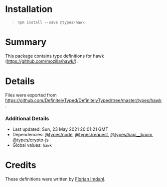 # Installation
> `npm install --save @types/hawk`

# Summary
This package contains type definitions for hawk (https://github.com/mozilla/hawk/).

# Details
Files were exported from https://github.com/DefinitelyTyped/DefinitelyTyped/tree/master/types/hawk.

### Additional Details
 * Last updated: Sun, 23 May 2021 20:01:21 GMT
 * Dependencies: [@types/node](https://npmjs.com/package/@types/node), [@types/request](https://npmjs.com/package/@types/request), [@types/hapi__boom](https://npmjs.com/package/@types/hapi__boom), [@types/crypto-js](https://npmjs.com/package/@types/crypto-js)
 * Global values: `hawk`

# Credits
These definitions were written by [Florian Imdahl](https://github.com/ffflorian).
